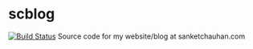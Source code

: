 # scblog 
[![Build Status](https://travis-ci.org/sanke93/scblog.svg?branch=master)](https://travis-ci.org/sanke93/scblog)
Source code for my website/blog at sanketchauhan.com


